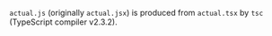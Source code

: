 `actual.js` (originally `actual.jsx`) is produced from `actual.tsx`
by `tsc` (TypeScript compiler v2.3.2).
